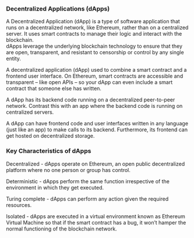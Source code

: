 ### Decentralized Applications (dApps)

A Decentralized Application (dApp) is a type of software application that runs on a decentralized network, like Ethereum, rather than on a centralized server. It uses smart contracts to manage their logic and interact with the blockchain.  
dApps leverage the underlying blockchain technology to ensure that they are open, transparent, and resistant to censorship or control by any single entity.

A decentralized application (dApp) used to combine a smart contract and a frontend user interface. On Ethereum, smart contracts are accessible and transparent – like open APIs – so your dApp can even include a smart contract that someone else has written.

A dApp has its backend code running on a decentralized peer-to-peer network. Contrast this with an app where the backend code is running on centralized servers.

A dApp can have frontend code and user interfaces written in any language (just like an app) to make calls to its backend. Furthermore, its frontend can get hosted on decentralized storage.

### Key Characteristics of dApps

Decentralized \- dApps operate on Ethereum, an open public decentralized platform where no one person or group has control.

Deterministic \- dApps perform the same function irrespective of the environment in which they get executed.

Turing complete \- dApps can perform any action given the required resources.

Isolated \- dApps are executed in a virtual environment known as Ethereum Virtual Machine so that if the smart contract has a bug, it won’t hamper the normal functioning of the blockchain network.